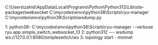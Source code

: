 C:\Users\zahid\AppData\Local\Programs\Python\Python312\Lib\site-packages\websocket 
C:\mycodes\envs\python38\Scripts\ryu-manager
C:\mycodes\envs\python38\Scripts\wsdump.py


1:  python38- C:\mycodes\envs\python38\Scripts\ryu-manager --verbose ryu.app.simple_switch_websocket_13
2:  python312 --- wsdump ws://127.0.0.1:8080/simpleswitch/ws
3:  topology start - mininet